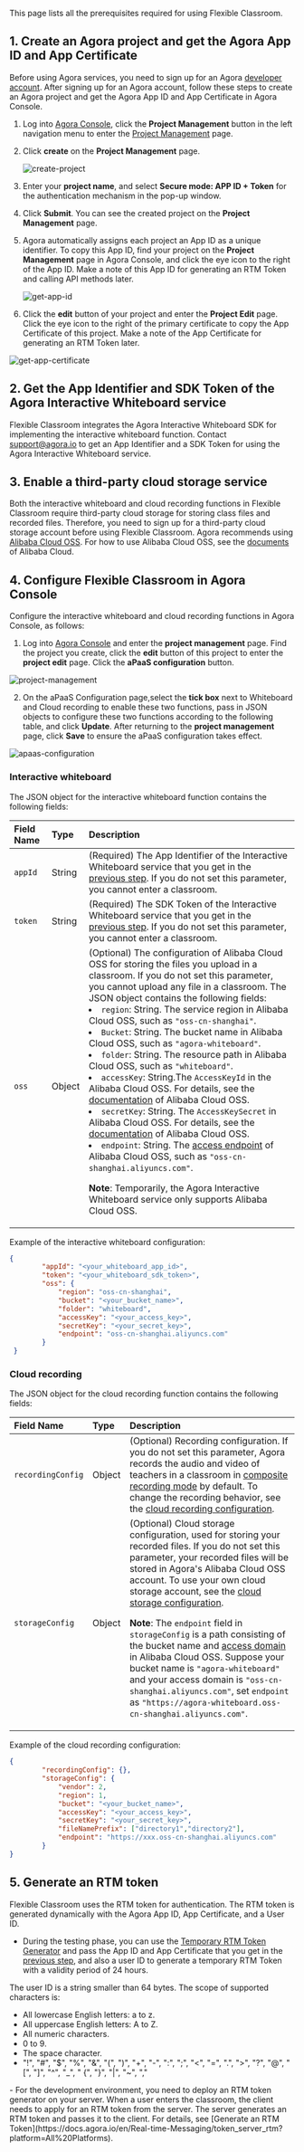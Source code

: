 This page lists all the prerequisites required for using Flexible Classroom.

## 1. Create an Agora project and get the Agora App ID and App Certificate

Before using Agora services, you need to sign up for an Agora [developer account](https://docs.agora.io/en/Agora%20Platform/sign_in_and_sign_up). After signing up for an Agora account, follow these steps to create an Agora project and get the Agora App ID and App Certificate in Agora Console.

1. Log into [Agora Console](https://console.agora.io/), click the **Project Management** button in the left navigation menu to enter the [Project Management](https://console.agora.io/projects) page.

2. Click **create** on the **Project Management** page.

   ![create-project](https://web-cdn.agora.io/docs-files/1594287028966)

3. Enter your **project name**, and select **Secure mode: APP ID + Token** for the authentication mechanism in the pop-up window.

4. Click **Submit**. You can see the created project on the **Project Management** page.

5. Agora automatically assigns each project an App ID as a unique identifier. To copy this App ID, find your project on the **Project Management** page in Agora Console, and click the eye icon to the right of the App ID. Make a note of this App ID for generating an RTM Token and calling API methods later.

   ![get-app-id](https://web-cdn.agora.io/docs-files/1603974707121)

6. Click the **edit** button of your project and enter the **Project Edit** page. Click the eye icon to the right of the primary certificate to copy the App Certificate of this project. Make a note of the App Certificate for generating an RTM Token later.

![get-app-certificate](https://web-cdn.agora.io/docs-files/1611024919891)

## 2. Get the App Identifier and SDK Token of the Agora Interactive Whiteboard service

Flexible Classroom integrates the Agora Interactive Whiteboard SDK for implementing the interactive whiteboard function. Contact [support@agora.io](mailto:support@agora.io) to get an App Identifier and a SDK Token for using the Agora Interactive Whiteboard service.

## 3. Enable a third-party cloud storage service

Both the interactive whiteboard and cloud recording functions in Flexible Classroom require third-party cloud storage for storing class files and recorded files. Therefore, you need to sign up for a third-party cloud storage account before using Flexible Classroom. Agora recommends using [Alibaba Cloud OSS](https://www.alibabacloud.com/product/oss?spm=a3c0i.11270126.5942891490.41.355d5f93Nw3YOG). For how to use Alibaba Cloud OSS, see the [documents](https://www.alibabacloud.com/help/product/31815.htm?spm=a3c0i.7950270.1834322160.3.1276ab91D4dLl7) of Alibaba Cloud.

## 4. Configure Flexible Classroom in Agora Console

Configure the interactive whiteboard and cloud recording functions in Agora Console, as follows:

1. Log into [Agora Console](https://console.agora.io/) and enter the **project management** page. Find the project you create, click the **edit** button of this project to enter the **project edit** page. Click the **aPaaS configuration** button.

![project-management](https://web-cdn.agora.io/docs-files/1611024994160)

2. On the aPaaS Configuration page,select the **tick box** next to Whiteboard and Cloud recording to enable these two functions, pass in JSON objects to configure these two functions according to the following table, and click **Update**. After returning to the **project management** page, click **Save** to ensure the aPaaS configuration takes effect.

![apaas-configuration](https://web-cdn.agora.io/docs-files/1611025023884)

### Interactive whiteboard

The JSON object for the interactive whiteboard function contains the following fields:

| Field Name | Type | Description |
| :------ | :----- | :----------------------------------------------------------- |
| `appId` | String | (Required) The App Identifier of the Interactive Whiteboard service that you get in the [previous step](#2-get-the-app-identifier-and-sdk-token-of-the-agora-interactive-whiteboard-service). If you do not set this parameter, you cannot enter a classroom. |
| `token` | String | (Required) The SDK Token of the Interactive Whiteboard service that you get in the [previous step](#2-get-the-app-identifier-and-sdk-token-of-the-agora-interactive-whiteboard-service). If you do not set this parameter, you cannot enter a classroom. |
| `oss` | Object | (Optional) The configuration of Alibaba Cloud OSS for storing the files you upload in a classroom. If you do not set this parameter, you cannot upload any file in a classroom. The JSON object contains the following fields:<li>`region`: String. The service region in Alibaba Cloud OSS, such as `"oss-cn-shanghai"`.<li>`Bucket`: String. The bucket name in Alibaba Cloud OSS, such as `"agora-whiteboard"`.<li>`folder`: String. The resource path in Alibaba Cloud OSS, such as `"whiteboard"`.<li>`accessKey`: String.The `AccessKeyId` in the Alibaba Cloud OSS. For details, see the [documentation](https://www.alibabacloud.com/help/product/31815.htm?spm=a3c0i.7950270.1834322160.3.1276ab91D4dLl7) of Alibaba Cloud OSS.<li>`secretKey`: String. The `AccessKeySecret` in Alibaba Cloud OSS. For details, see the [documentation](https://www.alibabacloud.com/help/product/31815.htm?spm=a3c0i.7950270.1834322160.3.1276ab91D4dLl7) of Alibaba Cloud OSS.<li>`endpoint`: String. The [access endpoint](https://www.alibabacloud.com/help/product/31815.htm?spm=a3c0i.7950270.1834322160.3.1276ab91D4dLl7) of Alibaba Cloud OSS, such as `"oss-cn-shanghai.aliyuncs.com"`.<p>**Note**: Temporarily, the Agora Interactive Whiteboard service only supports Alibaba Cloud OSS. |

Example of the interactive whiteboard configuration:

```json
{
        "appId": "<your_whiteboard_app_id>",
        "token": "<your_whiteboard_sdk_token>",
        "oss": {
            "region": "oss-cn-shanghai",
            "bucket": "<your_bucket_name>",
            "folder": "whiteboard",
            "accessKey": "<your_access_key>",
            "secretKey": "<your_secret_key>",
            "endpoint": "oss-cn-shanghai.aliyuncs.com"
        }
 }
```

### Cloud recording

The JSON object for the cloud recording function contains the following fields:

| Field Name | Type | Description |
| :---------------- | :----- | :----------------------------------------------------------- |
| `recordingConfig` | Object | (Optional) Recording configuration. If you do not set this parameter, Agora records the audio and video of teachers in a classroom in [composite recording mode](https://docs.agora.io/en/Agora%20Platform/composite_recording_mode) by default. To change the recording behavior, see the [cloud recording configuration](https://docs.agora.io/en/cloud-recording/cloud_recording_api_rest?platform=RESTful#recordingConfig). |
| `storageConfig` | Object | (Optional) Cloud storage configuration, used for storing your recorded files. If you do not set this parameter, your recorded files will be stored in Agora's Alibaba Cloud OSS account. To use your own cloud storage account, see the [cloud storage configuration](https://docs.agora.io/en/cloud-recording/cloud_recording_api_rest?platform=RESTful#storageConfig).<p>**Note**: The `endpoint` field in `storageConfig` is a path consisting of the bucket name and [access domain](https://help.aliyun.com/document_detail/31837.html?spm=a2c4g.11186623.6.625.49002345WzP07l) in Alibaba Cloud OSS. Suppose your bucket name is `"agora-whiteboard"` and your access domain is `"oss-cn-shanghai.aliyuncs.com"`, set `endpoint` as `"https://agora-whiteboard.oss-cn-shanghai.aliyuncs.com"`. |

Example of the cloud recording configuration:

```json
{
        "recordingConfig": {},
        "storageConfig": {
            "vendor": 2,
            "region": 1,
            "bucket": "<your_bucket_name>",
            "accessKey": "<your_access_key>",
            "secretKey": "<your_secret_key>",
            "fileNamePrefix": ["directory1","directory2"],
            "endpoint": "https://xxx.oss-cn-shanghai.aliyuncs.com"
        }
}
```

## 5. Generate an RTM token

Flexible Classroom uses the RTM token for authentication.  The RTM token is generated dynamically with the Agora App ID, App Certificate, and a User ID.

- During the testing phase, you can use the [Temporary RTM Token Generator](https://webdemo.agora.io/token-builder/) and pass the App ID and App Certificate that you get in the [previous step](#1-create-an-agora-project-and-get-the-agora-app-id-and-app-certificate), and also a user ID to generate a temporary RTM Token with a validity period of 24 hours.
<div class="alert info">The user ID is a string smaller than 64 bytes. The scope of supported characters is:<ul><li>All lowercase English letters: a to z.</li><li>All uppercase English letters: A to Z.</li><li>All numeric characters.</li><li>0 to 9.</li><li>The space character.</li><li>"!", "#", "$", "%", "&amp;", "(", ")", "+", "-", ":", ";", "&lt;", "=", ".", ">", "?", "@", "[", "]", "^", "_", " {", "}", "|", "~", ","</li></ul></div>
- For the development environment, you need to deploy an RTM token generator on your server. When a user enters the classroom, the client needs to apply for an RTM token from the server. The server generates an RTM token and passes it to the client. For details, see [Generate an RTM Token](https://docs.agora.io/en/Real-time-Messaging/token_server_rtm?platform=All%20Platforms).
